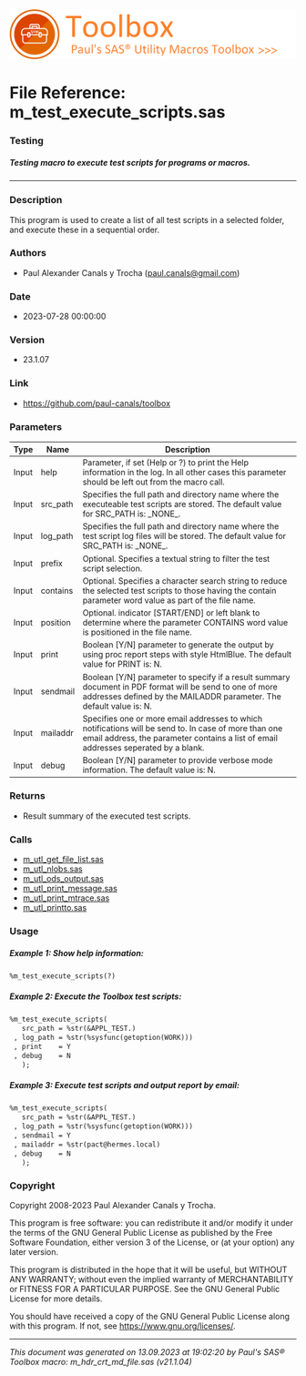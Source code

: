 ![../../misc/images/doc_header.png](../../misc/images/doc_header.png)
# 
# File Reference: m_test_execute_scripts.sas

### Testing

##### Testing macro to execute test scripts for programs or macros.

***

### Description
This program is used to create a list of all test scripts in a selected folder, and execute these in a sequential order.

### Authors
* Paul Alexander Canals y Trocha (paul.canals@gmail.com)

### Date
* 2023-07-28 00:00:00

### Version
* 23.1.07

### Link
* https://github.com/paul-canals/toolbox

### Parameters
| Type | Name | Description |
| ---- | ---- | ----------- |
| Input | help | Parameter, if set (Help or ?) to print the Help information in the log. In all other cases this parameter should be left out from the macro call. |
| Input | src_path | Specifies the full path and directory name where the executeable test scripts are stored. The default value for SRC_PATH is: \_NONE\_. |
| Input | log_path | Specifies the full path and directory name where the test script log files will be stored. The default value for SRC_PATH is: \_NONE\_. |
| Input | prefix | Optional. Specifies a textual string to filter the test script selection. |
| Input | contains | Optional. Specifies a character search string to reduce the selected test scripts to those having the contain parameter word value as part of the file name. |
| Input | position | Optional. indicator [START/END] or left blank to determine where the parameter CONTAINS word value is positioned in the file name. |
| Input | print | Boolean [Y/N] parameter to generate the output by using proc report steps with style HtmlBlue. The default value for PRINT is: N. |
| Input | sendmail | Boolean [Y/N] parameter to specify if a result summary document in PDF format will be send to one of more addresses defined by the MAILADDR parameter. The default value is: N. |
| Input | mailaddr | Specifies one or more email addresses to which notifications will be send to. In case of more than one email address, the parameter contains a list of email addresses seperated by a blank. |
| Input | debug | Boolean [Y/N] parameter to provide verbose mode information. The default value is: N. |

### Returns
* Result summary of the executed test scripts.

### Calls
* [m_utl_get_file_list.sas](m_utl_get_file_list.md)
* [m_utl_nlobs.sas](m_utl_nlobs.md)
* [m_utl_ods_output.sas](m_utl_ods_output.md)
* [m_utl_print_message.sas](m_utl_print_message.md)
* [m_utl_print_mtrace.sas](m_utl_print_mtrace.md)
* [m_utl_printto.sas](m_utl_printto.md)

### Usage

##### Example 1: Show help information:
```sas
%m_test_execute_scripts(?)
```

##### Example 2: Execute the Toolbox test scripts:
```sas
%m_test_execute_scripts(
   src_path = %str(&APPL_TEST.)
 , log_path = %str(%sysfunc(getoption(WORK)))
 , print    = Y
 , debug    = N
   );
```

##### Example 3: Execute test scripts and output report by email:
```sas
%m_test_execute_scripts(
   src_path = %str(&APPL_TEST.)
 , log_path = %str(%sysfunc(getoption(WORK)))
 , sendmail = Y
 , mailaddr = %str(pact@hermes.local)
 , debug    = N
   );
```

### Copyright
Copyright 2008-2023 Paul Alexander Canals y Trocha. 
 
This program is free software: you can redistribute it and/or modify 
it under the terms of the GNU General Public License as published by 
the Free Software Foundation, either version 3 of the License, or 
(at your option) any later version. 
 
This program is distributed in the hope that it will be useful, 
but WITHOUT ANY WARRANTY; without even the implied warranty of 
MERCHANTABILITY or FITNESS FOR A PARTICULAR PURPOSE. See the 
GNU General Public License for more details. 
 
You should have received a copy of the GNU General Public License 
along with this program. If not, see <https://www.gnu.org/licenses/>. 


***
*This document was generated on 13.09.2023 at 19:02:20  by Paul's SAS&reg; Toolbox macro: m_hdr_crt_md_file.sas (v21.1.04)*
